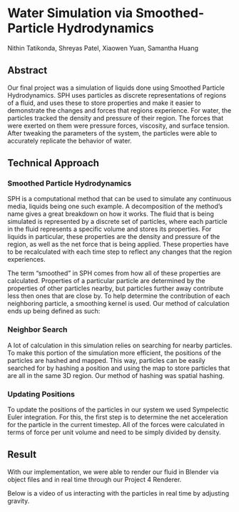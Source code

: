 # Water Simulation via Smoothed-Particle Hydrodynamics
Nithin Tatikonda, Shreyas Patel, Xiaowen Yuan, Samantha Huang

## Abstract

Our final project was a simulation of liquids done using Smoothed Particle Hydrodynamics. SPH uses particles as discrete representations of regions of a fluid, and uses these to store properties and make it easier to demonstrate the changes and forces that regions experience. For water, the particles tracked the density and pressure of their region. The forces that were exerted on them were pressure forces, viscosity, and surface tension. After tweaking the parameters of the system, the particles were able to accurately replicate the behavior of water.

## Technical Approach

### Smoothed Particle Hydrodynamics

SPH is a computational method that can be used to simulate any continuous media, liquids being one such example. A decomposition of the method’s name gives a great breakdown on how it works. The fluid that is being simulated is represented by a discrete set of particles, where each particle in the fluid represents a specific volume and stores its properties. For liquids in particular, these properties are the density and pressure of the region, as well as the net force that is being applied. These properties have to be recalculated with each time step to reflect any changes that the region experiences.

The term “smoothed” in SPH comes from how all of these properties are calculated. Properties of a particular particle are determined by the properties of other particles nearby, but particles further away contribute less then ones that are close by. To help determine the contribution of each neighboring particle, a smoothing kernel is used. Our method of calculation ends up being defined as such:


### Neighbor Search

A lot of calculation in this simulation relies on searching for nearby particles. To make this portion of the simulation more efficient, the positions of the particles are hashed and mapped. This way, particles can be easily searched for by hashing a position and using the map to store particles that are all in the same 3D region. Our method of hashing was spatial hashing.

### Updating Positions

To update the positions of the particles in our system we used Sympelectic Euler integration. For this, the first step is to determine the net acceleration for the particle in the current timestep. All of the forces were calculated in terms of force per unit volume and need to be simply divided by density.

## Result 
With our implementation, we were able to render our fluid in Blender via object files and in real time through our Project 4 Renderer.

Below is a video of us interacting with the particles in real time by adjusting gravity.
